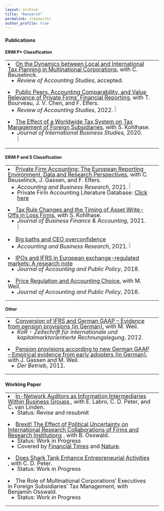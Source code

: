 ```yaml
---
layout: archive
title: "Research"
permalink: /research/
author_profile: true
---
```



<!-- Global site tag (gtag.js) - Google Analytics -->
<script async src="https://www.googletagmanager.com/gtag/js?id=G-05633BF9HL"></script>
<script>
  window.dataLayer = window.dataLayer || [];
  function gtag(){dataLayer.push(arguments);}
  gtag('js', new Date());

   gtag('config', 'G-05633BF9HL', {'anonymize_ip': true});
</script>


<script async src="https://badge.dimensions.ai/badge.js" charset="utf-8"></script>
<script type='text/javascript' src='https://d1bxh8uas1mnw7.cloudfront.net/assets/embed.js'></script>
<script type="text/javascript" src="//cdn.plu.mx/widget-popup.js"></script>


<html>
<head>

<meta name="viewport" content="width=device-width, initial-scale=1" /> 
                                      
<style>

ul  {
     line-height:100%; 
}
li  {
     line-height:100%; 
}
br {
     line-height:100%;
}
ul.no-bullets {
  list-style-type: none; 
  line-height:100%;
  margin: 0;
  padding: 0;
}  
table, th, td {
  border: none;
  padding-bottom: 0;
}
 th, td {
    font-size: 18px;
      padding-bottom: 0;
  }

  
</style>
</head>

<body>


 <h3> Publications </h3>
 
 <h4> ERIM P* Classification </h4> 
 <table style="width:100%"> 
   
<tr>
   <td>
   <li>  <a href="https://papers.ssrn.com/sol3/papers.cfm?abstract_id=3108489" target="_blank">On the Dynamics between Local and International Tax Planning in Multinational Corporations</a>, with C. Beuselinck.  <ul>  <li> <i>Review of Accounting Studies</i>, accepted.  </li> </ul> </li>
    </td>
    <td>
      <ul class="no-bullets">
      <li >   </li>
      <li >    </li> </ul>
    </td>
</tr>    
   
  <tr>
   <td>
   <li>  <a href="https://link.springer.com/article/10.1007/s11142-022-09707-y" target="_blank">Public Peers, Accounting Comparability, and Value Relevance of Private Firms' Financial Reporting</a>, with T. Bourveau, J. V. Chen, and F. Elfers.  <ul>  <li> <i>Review of Accounting Studies</i>, 2022. <img src="https://jochenpierk.github.io/home/open_access.JPG" width="6%" height="6%"> </li> </ul> </li>
    </td>
    <td>
      <ul class="no-bullets">
      <li >  <span class="__dimensions_badge_embed__" data-doi="10.1007/s11142-022-09707-y" data-style="small_rectangle"> </span>   </li>
      <li >  <span data-badge-type="2" data-link-target='_blank' data-doi="10.1007/s11142-022-09707-y" data-badge-popover='left' data-hide-no-mentions="false" class="altmetric-embed"> </span>    </li> </ul>
    </td>
</tr>    
   
<tr>
    <td>
    <li>  <a href="https://link.springer.com/article/10.1057/s41267-019-00287-9" target="_blank">The Effect of a Worldwide Tax System on Tax Management of Foreign Subsidiaries</a>, with S. Kohlhase.        
     <ul>  <li> <i>Journal of International Business Studies</i>, 2020. <img src="https://jochenpierk.github.io/home/open_access.JPG" width="6%" height="6%">  </li> </ul>   </li>
     </td>
     <td>
          <ul class="no-bullets">
          <li > <span class="__dimensions_badge_embed__" data-doi="10.1057/s41267-019-00287-9" data-style="small_rectangle"> </span>  </li>
          <li >  <span data-badge-type="2" data-link-target='_blank' data-doi="10.1057/s41267-019-00287-9" data-badge-popover='left' data-hide-no-mentions="false" class="altmetric-embed"> </span>    </li> </ul>
     </td>
</tr>  
   
   </table>
 <h4> ERIM P and S Classification </h4> 
 <table style="width:100%">   
   
<tr>
   <td>
   <li>  <a href="https://www.tandfonline.com/doi/full/10.1080/00014788.2021.1982670" target="_blank">Private Firm Accounting: The European Reporting Environment, Data and Research Perspectives</a>, with C. Beuselinck, J. Gassen, and F. Elfers.   
    <ul>  
      <li> <i>Accounting and Business Research</i>, 2021. <img src="https://jochenpierk.github.io/home/open_access.JPG" width="6%" height="6%">  </li> 
      <li> Private Firm Accounting Literature Database: <a href="https://trr266.wiwi.hu-berlin.de/shiny/pfirmacclit/" target="_blank">Click here</a> </li> 
    </ul> </li>
    </td>
    <td>
      <ul class="no-bullets">
      <li > <span class="__dimensions_badge_embed__" data-doi="10.1080/00014788.2021.1982670" data-style="small_rectangle"> </span>   </li>
      <li > <span data-badge-type="2" data-link-target='_blank' data-doi="10.1080/00014788.2021.1982670" data-badge-popover='left' data-hide-no-mentions="false" class="altmetric-embed"> </span>     </li> </ul>
    </td>
</tr>    
 
 <tr>
   <td>
   <li>  <a href="https://onlinelibrary.wiley.com/doi/10.1111/jbfa.12502" target="_blank">Tax Rule Changes and the Timing of Asset Write-Offs in Loss Firms</a>, with S. Kohlhase. 
       <ul>  <li> <i>Journal of Business Finance & Accounting</i>, 2021. <img src="https://jochenpierk.github.io/home/open_access.JPG" width="6%" height="6%">  </li> </ul> </li>
    </td>
    <td>
      <ul class="no-bullets">
      <li > <span class="__dimensions_badge_embed__" data-doi="10.1111/jbfa.12502" data-style="small_rectangle"> </span>   </li>
      <li > <span data-badge-type="2" data-link-target='_blank' data-doi="10.1111/jbfa.12502" data-badge-popover='left' data-hide-no-mentions="false" class="altmetric-embed"> </span>   </li> </ul>
    </td>
</tr>    
 <tr>
   <td>
   <li>  <a href="https://www.tandfonline.com/doi/full/10.1080/00014788.2020.1783634" target="_blank">Big baths and CEO overconfidence</a> 
       <ul>  <li> <i>Accounting and Business Research</i>, 2021. <img src="https://jochenpierk.github.io/home/open_access.JPG" width="6%" height="6%">  
        </li> </ul> </li>
   </td>
   <td>
   <ul class="no-bullets">
   <li > <span class="__dimensions_badge_embed__" data-doi="10.1080/00014788.2020.1783634" data-style="small_rectangle"> </span>   </li> 
   <li > <span data-badge-type="2" data-link-target='_blank' data-doi="10.1080/00014788.2020.1783634" data-badge-popover='left' data-hide-no-mentions="false" class="altmetric-embed"> </span>   </li>  </ul>
   </td>
</tr>  
<tr>
     <td>
       <li>   <a href="https://www.sciencedirect.com/science/article/pii/S027842541830187X" target="_blank">IPOs and IFRS in European exchange-regulated markets: A research note</a> 
       <ul>  <li> <i>Journal of Accounting and Public Policy</i>, 2018. </li> </ul> </li>
     </td>
     <td> 
       <ul class="no-bullets">
       <li > <span class="__dimensions_badge_embed__" data-doi="10.1016/j.jaccpubpol.2018.09.005" data-style="small_rectangle"> </span>   </li> 
              <li >  <span data-badge-type="2" data-link-target='_blank' data-doi="10.1016/j.jaccpubpol.2018.09.005" data-badge-popover='left' data-hide-no-mentions="true" class="altmetric-embed"> </span>    </li> 
              </ul>
       </td>
</tr>   
<tr>
     <td>
     <li>  <a href="https://www.sciencedirect.com/science/article/abs/pii/S027842541500099X" target="_blank">Price Regulation and Accounting Choice</a>, with M. Weil.   
     <ul>  <li> <i>Journal of Accounting and Public Policy</i>, 2016. </li> </ul> </li>
     </td>
     <td>
     <ul class="no-bullets">
     <li > <span class="__dimensions_badge_embed__" data-doi="10.1016/j.jaccpubpol.2015.12.005" data-style="small_rectangle"> </span>  </li> 
          <li >  <span data-badge-type="2" data-link-target='_blank' data-doi="10.1016/j.jaccpubpol.2015.12.005" data-badge-popover='left' data-hide-no-mentions="true" class="altmetric-embed"> </span>    </li> 
             </ul>   
     </td>
</tr> 
</table>   
   
<h4> Other </h4>    
<table style="width:100%">     
<tr>
    <td>
    <li>  <a href="https://research.owlit.de/document/6ed42696-ea1c-3217-826f-c08e2ffa016d" target="_blank">Conversion of IFRS and German GAAP – Evidence from pension provisions (in German)</a>, with M. Weil.  
    <ul>  <li> <i>KoR - Zeitschrift für internationale und kapitalmarktorientierte Rechnungslegung</i>, 2012. </li> </ul>  </li>
    </td>
    <td></td>
</tr>
<tr>
     <td>
     <li>  <a href="https://research.owlit.de/document/691858c7-f15c-3507-8e25-0abebf9c974f" target="_blank"> Pension provisions according to new German GAAP – Empirical evidence from early adopters (in German)</a>, with J. Gassen and M. Weil.  
         <ul>  <li> <i>Der Betrieb</i>, 2011. </li> </ul> </li>  
   </td>
    <td></td>
</tr>
</table>

   

 <h3> Working Paper </h3>
 
 <table style="width:100%"> 




<tr>
   <td>
     <li>  <a href= "https://papers.ssrn.com/sol3/papers.cfm?abstract_id=3370953" target="_blank"> In-Network Auditors as Information Intermediaries Within Business Groups </a>,  with E. Labro, C. D. Peter, and C. van Linden. 
     <ul>  <li> Status: Revise and resubmit </li> </ul> </li>
   </td>
   <td>
      <ul class="no-bullets">
      <li > <a href="https://plu.mx/plum/a/?doi=10.2139%2Fssrn.3370953" data-popup="left" data-size="small" class="plumx-plum-print-popup" data-site="plum" data- hide-when-empty="true"></a>  </li>  </ul>
   </td>
</tr>   
   
   
<tr>
   <td>
     <li>  <a href= "https://papers.ssrn.com/sol3/papers.cfm?abstract_id=3703590" target="_blank"> Brexit! The Effect of Political Uncertainty on International Research Collaborations of Firms and Research Institutions</a> , with B. Osswald. 
    <ul>   <li> Status: Work in Progress   </li> 
           <li> Covered by <a href= "https://www.ft.com/content/ed2e508e-cfcf-4469-ab28-a26dffbb4d5e" target="_blank">Financial Times</a> and <a href= "https://www.nature.com/articles/d41586-020-02920-2" target="_blank">Nature</a>.    </li>  
         </ul> </li>
    </td>
   <td>
     <ul class="no-bullets">
     <li > <a href="https://plu.mx/plum/a/?doi=10.2139%2Fssrn.3703590" data-popup="left" data-size="small" class="plumx-plum-print-popup" data-site="plum" data-hide-when-empty="true"></a>  </li> </ul>
   </td>
</tr>
<tr>
   <td>
 <li>  <a href= "https://papers.ssrn.com/sol3/papers.cfm?abstract_id=3657391" target="_blank"> Does Shark Tank Enhance Entrepreneurial Activities</a> , with C. D. Peter.  
  <ul>  <li> Status: Work in Progress </li> </ul> </li>
   </td>
   <td>
   <ul class="no-bullets">
   <li > <a href="https://plu.mx/plum/a/?doi=10.2139%2Fssrn.3657391" data-popup="left" data-size="small" class="plumx-plum-print-popup" data-site="plum" data-hide-when-empty="true"></a>  </li> </ul>
   </td>
  </tr>
   
   <tr>
   <td>
 <li>The Role of Multinational Corporations’ Executives in Foreign Subsidiaries’ Tax Management, with Benjamin Osswald.  
  <ul>  <li> Status: Work in Progress </li> </ul> </li>
   </td>
   <td>
   <ul class="no-bullets">
   <li >  </li> </ul>
   </td>
  </tr>
   
</table>

</body>

